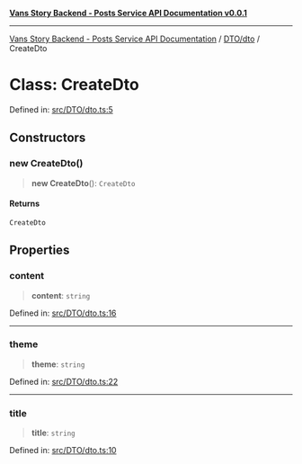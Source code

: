 [**Vans Story Backend - Posts Service API Documentation v0.0.1**](README.md)

***

[Vans Story Backend - Posts Service API Documentation](modules.md) / [DTO/dto](DTO\dto\README.md) / CreateDto

# Class: CreateDto

Defined in: [src/DTO/dto.ts:5](https://github.com/JONGHYUNVAN/vans_story_be_post/blob/30670f9b5f4ff4f94181bc9d1b844416ab74ddc8/src/DTO/dto.ts#L5)

## Constructors

### new CreateDto()

> **new CreateDto**(): `CreateDto`

#### Returns

`CreateDto`

## Properties

### content

> **content**: `string`

Defined in: [src/DTO/dto.ts:16](https://github.com/JONGHYUNVAN/vans_story_be_post/blob/30670f9b5f4ff4f94181bc9d1b844416ab74ddc8/src/DTO/dto.ts#L16)

***

### theme

> **theme**: `string`

Defined in: [src/DTO/dto.ts:22](https://github.com/JONGHYUNVAN/vans_story_be_post/blob/30670f9b5f4ff4f94181bc9d1b844416ab74ddc8/src/DTO/dto.ts#L22)

***

### title

> **title**: `string`

Defined in: [src/DTO/dto.ts:10](https://github.com/JONGHYUNVAN/vans_story_be_post/blob/30670f9b5f4ff4f94181bc9d1b844416ab74ddc8/src/DTO/dto.ts#L10)
